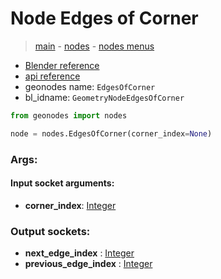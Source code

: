 # Node Edges of Corner

> [main](../structure.md) - [nodes](nodes.md) - [nodes menus](nodes_menus.md)

- [Blender reference](https://docs.blender.org/manual/en/latest/modeling/geometry_nodes/mesh_topology/edges_of_corner.html)
- [api reference](https://docs.blender.org/api/current/bpy.types.GeometryNodeEdgesOfCorner.html)
- geonodes name: `EdgesOfCorner`
- bl_idname: `GeometryNodeEdgesOfCorner`

```python
from geonodes import nodes

node = nodes.EdgesOfCorner(corner_index=None)
```

### Args:

#### Input socket arguments:

- **corner_index**: [Integer](Integer.md)

### Output sockets:

- **next_edge_index** : [Integer](Integer.md)
- **previous_edge_index** : [Integer](Integer.md)

